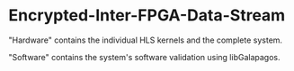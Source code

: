 # Encrypted-Inter-FPGA-Data-Stream
"Hardware" contains the individual HLS kernels and the complete system.

"Software" contains the system's software validation using libGalapagos.

